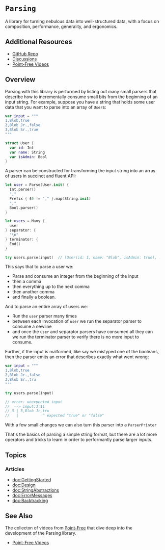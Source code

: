# ``Parsing``

A library for turning nebulous data into well-structured data, with a focus on composition,
performance, generality, and ergonomics.

## Additional Resources

- [GitHub Repo](https://github.com/pointfreeco/swift-parsing/)
- [Discussions](https://github.com/pointfreeco/swift-parsing/discussions)
- [Point-Free Videos](https://www.pointfree.co/collections/parsing)

## Overview

Parsing with this library is performed by listing out many small parsers that describe how to
incrementally consume small bits from the beginning of an input string. For example, suppose you
have a string that holds some user data that you want to parse into an array of `User`s:

```swift
var input = """
1,Blob,true
2,Blob Jr.,false
3,Blob Sr.,true
"""

struct User {
  var id: Int
  var name: String
  var isAdmin: Bool
}
```

A parser can be constructed for transforming the input string into an array of users in succinct
and fluent API:

```swift
let user = Parse(User.init) {
  Int.parser()
  ","
  Prefix { $0 != "," }.map(String.init)
  ","
  Bool.parser()
}

let users = Many {
  user
} separator: {
  "\n"
} terminator: {
  End()
}

try users.parse(input)  // [User(id: 1, name: "Blob", isAdmin: true), ...]
```

This says that to parse a user we:

* Parse and consume an integer from the beginning of the input
* then a comma
* then everything up to the next comma
* then another comma
* and finally a boolean.

And to parse an entire array of users we:

* Run the `user` parser many times
* between each invocation of `user` we run the separator parser to consume a newline
* and once the `user` and separator parsers have consumed all they can we run the terminator
parser to verify there is no more input to consume.

Further, if the input is malformed, like say we mistyped one of the booleans, then the parser emits
an error that describes exactly what went wrong:

```swift
var input = """
1,Blob,true
2,Blob Jr.,false
3,Blob Sr.,tru
"""

try users.parse(input)

// error: unexpected input
//  --> input:3:11
// 3 | 3,Blob Jr,tru
//   |           ^ expected "true" or "false"
```

With a few small changes we can also turn this parser into a ``ParserPrinter``

That's the basics of parsing a simple string format, but there are a lot more operators and tricks
to learn in order to performantly parse larger inputs.

## Topics

### Articles

* <doc:GettingStarted>
* <doc:Design>
* <doc:StringAbstractions>
* <doc:ErrorMessages>
* <doc:Backtracking>

## See Also

The collecton of videos from [Point-Free](https://www.pointfree.co) that dive deep into the
development of the Parsing library.

* [Point-Free Videos](https://www.pointfree.co/collections/parsing)
